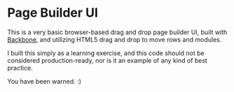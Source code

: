 # Page Builder UI

This is a very basic browser-based drag and drop page builder UI, built with [Backbone](http://backbonejs.org/), and utilizing HTML5 drag and drop to move rows and modules.

I built this simply as a learning exercise, and this code should not be considered production-ready, nor is it an example of any kind of best practice.

You have been warned. :)
